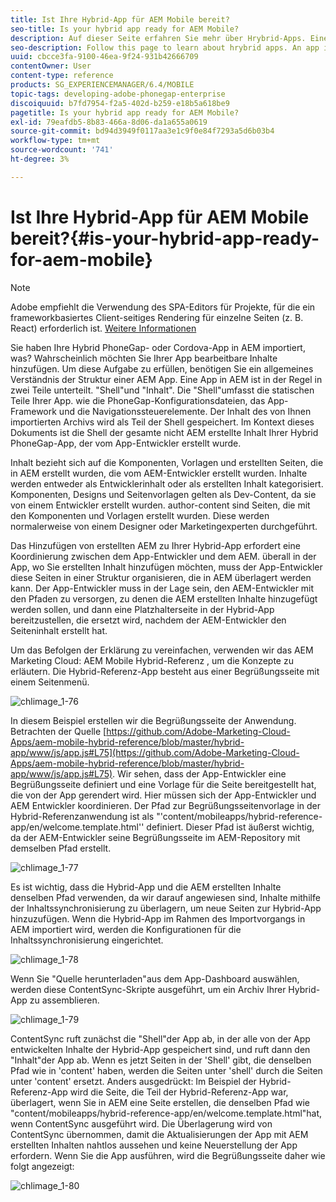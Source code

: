 ```yaml
---
title: Ist Ihre Hybrid-App für AEM Mobile bereit?
seo-title: Is your hybrid app ready for AEM Mobile?
description: Auf dieser Seite erfahren Sie mehr über Hrybrid-Apps. Eine App in AEM ist in der Regel in zwei Teile unterteilt. "Shell"und "Inhalt"sowie diese Seite bieten weitere Einblicke zu diesen Themen.
seo-description: Follow this page to learn about hrybrid apps. An app in AEM is commonly divided into two parts. The 'shell' and 'content' and this page provides more insight on these topics.
uuid: cbcce3fa-9100-46ea-9f24-931b42666709
contentOwner: User
content-type: reference
products: SG_EXPERIENCEMANAGER/6.4/MOBILE
topic-tags: developing-adobe-phonegap-enterprise
discoiquuid: b7fd7954-f2a5-402d-b259-e18b5a618be9
pagetitle: Is your hybrid app ready for AEM Mobile?
exl-id: 79eafdb5-8b83-466a-8d06-da1a655a0619
source-git-commit: bd94d3949f0117aa3e1c9f0e84f7293a5d6b03b4
workflow-type: tm+mt
source-wordcount: '741'
ht-degree: 3%

---
```


# Ist Ihre Hybrid-App für AEM Mobile bereit?{#is-your-hybrid-app-ready-for-aem-mobile}

>[!NOTE]
>
>Adobe empfiehlt die Verwendung des SPA-Editors für Projekte, für die ein frameworkbasiertes Client-seitiges Rendering für einzelne Seiten (z. B. React) erforderlich ist. [Weitere Informationen](/help/sites-developing/spa-overview.md)

Sie haben Ihre Hybrid PhoneGap- oder Cordova-App in AEM importiert, was? Wahrscheinlich möchten Sie Ihrer App bearbeitbare Inhalte hinzufügen. Um diese Aufgabe zu erfüllen, benötigen Sie ein allgemeines Verständnis der Struktur einer AEM App. Eine App in AEM ist in der Regel in zwei Teile unterteilt. &quot;Shell&quot;und &quot;Inhalt&quot;. Die &quot;Shell&quot;umfasst die statischen Teile Ihrer App. wie die PhoneGap-Konfigurationsdateien, das App-Framework und die Navigationssteuerelemente. Der Inhalt des von Ihnen importierten Archivs wird als Teil der Shell gespeichert. Im Kontext dieses Dokuments ist die Shell der gesamte nicht AEM erstellte Inhalt Ihrer Hybrid PhoneGap-App, der vom App-Entwickler erstellt wurde.

Inhalt bezieht sich auf die Komponenten, Vorlagen und erstellten Seiten, die in AEM erstellt wurden, die vom AEM-Entwickler erstellt wurden. Inhalte werden entweder als Entwicklerinhalt oder als erstellten Inhalt kategorisiert. Komponenten, Designs und Seitenvorlagen gelten als Dev-Content, da sie von einem Entwickler erstellt wurden. author-content sind Seiten, die mit den Komponenten und Vorlagen erstellt wurden. Diese werden normalerweise von einem Designer oder Marketingexperten durchgeführt.

Das Hinzufügen von erstellten AEM zu Ihrer Hybrid-App erfordert eine Koordinierung zwischen dem App-Entwickler und dem AEM. überall in der App, wo Sie erstellten Inhalt hinzufügen möchten, muss der App-Entwickler diese Seiten in einer Struktur organisieren, die in AEM überlagert werden kann. Der App-Entwickler muss in der Lage sein, den AEM-Entwickler mit den Pfaden zu versorgen, zu denen die AEM erstellten Inhalte hinzugefügt werden sollen, und dann eine Platzhalterseite in der Hybrid-App bereitzustellen, die ersetzt wird, nachdem der AEM-Entwickler den Seiteninhalt erstellt hat.

Um das Befolgen der Erklärung zu vereinfachen, verwenden wir das AEM Marketing Cloud: AEM Mobile Hybrid-Referenz , um die Konzepte zu erläutern. Die Hybrid-Referenz-App besteht aus einer Begrüßungsseite mit einem Seitenmenü.

![chlimage_1-76](assets/chlimage_1-76.png)

In diesem Beispiel erstellen wir die Begrüßungsseite der Anwendung. Betrachten der Quelle [https://github.com/Adobe-Marketing-Cloud-Apps/aem-mobile-hybrid-reference/blob/master/hybrid-app/www/js/app.js#L75](https://github.com/Adobe-Marketing-Cloud-Apps/aem-mobile-hybrid-reference/blob/master/hybrid-app/www/js/app.js#L75). Wir sehen, dass der App-Entwickler eine Begrüßungsseite definiert und eine Vorlage für die Seite bereitgestellt hat, die von der App gerendert wird. Hier müssen sich der App-Entwickler und AEM Entwickler koordinieren. Der Pfad zur Begrüßungsseitenvorlage in der Hybrid-Referenzanwendung ist als &quot;&#39;content/mobileapps/hybrid-reference-app/en/welcome.template.html&#39;&#39; definiert. Dieser Pfad ist äußerst wichtig, da der AEM-Entwickler seine Begrüßungsseite im AEM-Repository mit demselben Pfad erstellt.

![chlimage_1-77](assets/chlimage_1-77.png)

Es ist wichtig, dass die Hybrid-App und die AEM erstellten Inhalte denselben Pfad verwenden, da wir darauf angewiesen sind, Inhalte mithilfe der Inhaltssynchronisierung zu überlagern, um neue Seiten zur Hybrid-App hinzuzufügen. Wenn die Hybrid-App im Rahmen des Importvorgangs in AEM importiert wird, werden die Konfigurationen für die Inhaltssynchronisierung eingerichtet.

![chlimage_1-78](assets/chlimage_1-78.png)

Wenn Sie &quot;Quelle herunterladen&quot;aus dem App-Dashboard auswählen, werden diese ContentSync-Skripte ausgeführt, um ein Archiv Ihrer Hybrid-App zu assemblieren.

![chlimage_1-79](assets/chlimage_1-79.png)

ContentSync ruft zunächst die &quot;Shell&quot;der App ab, in der alle von der App entwickelten Inhalte der Hybrid-App gespeichert sind, und ruft dann den &quot;Inhalt&quot;der App ab. Wenn es jetzt Seiten in der &#39;Shell&#39; gibt, die denselben Pfad wie in &#39;content&#39; haben, werden die Seiten unter &#39;shell&#39; durch die Seiten unter &#39;content&#39; ersetzt. Anders ausgedrückt: Im Beispiel der Hybrid-Referenz-App wird die Seite, die Teil der Hybrid-Referenz-App war, überlagert, wenn Sie in AEM eine Seite erstellen, die denselben Pfad wie &quot;content/mobileapps/hybrid-reference-app/en/welcome.template.html&quot;hat, wenn ContentSync ausgeführt wird. Die Überlagerung wird von ContentSync übernommen, damit die Aktualisierungen der App mit AEM erstellten Inhalten nahtlos aussehen und keine Neuerstellung der App erfordern. Wenn Sie die App ausführen, wird die Begrüßungsseite daher wie folgt angezeigt:

![chlimage_1-80](assets/chlimage_1-80.png)
